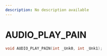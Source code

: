 ```yaml
---
description: No description available 
---
```


# AUDIO_PLAY_PAIN

```cpp
void AUDIO_PLAY_PAIN(int _Unk0, int _Unk1);
```